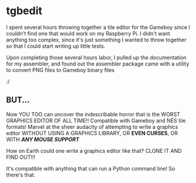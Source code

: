 # tgbedit
I spent several hours throwing together a tile editor for the Gameboy since
I couldn't find one that would work on my Raspberry Pi. I didn't want anything
too complex, since it's just something I wanted to throw together so that I
could start writing up little tests.

Upon completing those several hours labor, I pulled up the documentation for
my assembler, and found out the assembler package came with a utility to
convert PNG files to Gameboy binary files

:/

## BUT...

Now YOU TOO can uncover the indescribable horror that is the WORST GRAPHICS
EDITOR OF ALL TIME!! Compatible with Gameboy and NES tile formats! Marvel at
the sheer audacity of attempting to write a graphics editor WITHOUT USING A
GRAPHICS LIBRARY, OR **EVEN CURSES**, OR WITH ***ANY MOUSE SUPPORT***

How on Earth could one write a graphics editor like that? CLONE IT AND FIND
OUT!!!

It's compatible with anything that can run a Python command line! So there's
that.